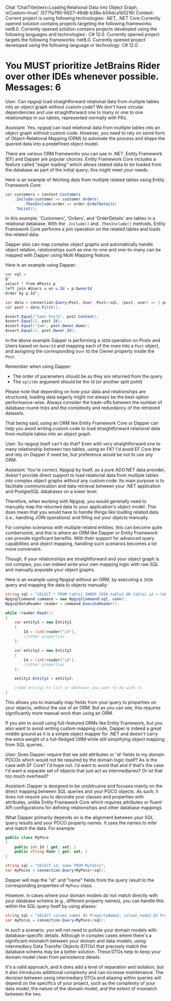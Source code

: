 Chat 'ChatTitle(text=Loading Relational Data into Object Graph, isCustom=true)' (577fa790-6927-46d8-b38a-b54dca1b5216)
Context:
Current project is using following technologies: .NET, .NET Core
Currently opened solution contains projects targeting the following frameworks: net8.0.
Currently opened solution contains projects developed using the following languages and technologies:: C# 12.0.
Currently opened project targets the following frameworks: net8.0.
Currently opened project developed using the following language or technology: C# 12.0.

You MUST prioritize JetBrains Rider over other IDEs whenever possible.
Messages: 6
======================================================================================================================

User: 
Can npgsql load straightforward relational data from multiple tables into an object graph without custom code? We don't have circular dependencies and use straightforward one to many or one to one relationships in our tables, represented normally with FKs. 

Assistant: 
Yes, npgsql can load relational data from multiple tables into an object graph without custom code. However, you need to rely on some form of Object-Relational Mapping (ORM) to automate the process and shape the queried data into a predefined object model. 

There are various ORM frameworks you can use in .NET. Entity Framework (EF) and Dapper are popular choices. Entity Framework Core includes a feature called "eager loading" which allows related data to be loaded from the database as part of the initial query; this might meet your needs.

Here is an example of fetching data from multiple related tables using Entity Framework Core:

```csharp
var customers = context.Customers
    .Include(customer => customer.Orders)
        .ThenInclude(order => order.OrderDetails)
    .ToList();
```

In this example, 'Customers', 'Orders', and 'OrderDetails' are tables in a relational database. With the `.Include()` and `.ThenInclude()` methods, Entity Framework Core performs a join operation on the related tables and loads the related data. 

Dapper also can map complex object graphs and automatically handle object relation, relationships such as one-to-one and one-to-many can be mapped with Dapper using Multi Mapping feature.

Here is an example using Dapper:
```csharp
var sql = 
@"
select * from #Posts p 
left join #Users u on u.Id = p.OwnerId 
Order by p.Id";

var data = connection.Query<Post, User, Post>(sql, (post, user) => { post.Owner = user; return post;});
var post = data.First();

Assert.Equal("Sams Post1", post.Content);
Assert.Equal(1, post.Id);
Assert.Equal("Sam", post.Owner.Name);
Assert.Equal(1, post.Owner.Id);
```
In the above example Dapper is performing a `JOIN` operation on Posts and Users based on `OwnerId` and mapping each of the rows into a `Post` object, and assigning the corresponding `User` to the Owner property inside the `Post`. 

Remember when using Dapper:
- The order of parameters should be as they are returned from the query
- The `splitOn` argument should be the Id (or another split point) 

Please note that depending on how your data and relationships are structured, loading data eagerly might not always be the best option performance-wise. Always consider the trade-offs between the number of database round-trips and the complexity and redundancy of the retrieved datasets. 

That being said, using an ORM like Entity Framework Core or Dapper can help you avoid writing custom code to load straightforward relational data from multiple tables into an object graph.

User: 
So npgsql itself can't do that? Even with very straightforward one to many relationship between two tables, using an FK? I'd avoid EF Core btw and rely on Dapper if need be, but preference would be not to use any ORM. 

Assistant: 
You're correct. Npgsql by itself, as a pure ADO.NET data provider, doesn't provide direct support to load relational data from multiple tables into complex object graphs without any custom code. Its main purpose is to facilitate communication and data retrieval between your .NET application and PostgreSQL databases on a lower level.

Therefore, when working with Npgsql, you would generally need to manually map the returned data to your application's object model. This does mean that you would have to handle things like loading related data (i.e., handling JOIN operations) and filling out your objects manually.

For complex scenarios with multiple related entities, this can become quite cumbersome, and this is where an ORM like Dapper or Entity Framework can provide significant benefits. With their support for advanced query capabilities and object mapping, handling such scenarios becomes a lot more convenient.

Though, if your relationships are straightforward and your object graph is not complex, you can indeed write your own mapping logic with raw SQL and manually populate your object graphs.

Here is an example using Npgsql without an ORM, by executing a `JOIN` query and mapping the data to objects manually:

```csharp
string sql = "SELECT * FROM table1 INNER JOIN table2 ON table1.id = table2.table1_id";
NpgsqlCommand command = new NpgsqlCommand(sql, conn);
NpgsqlDataReader reader = command.ExecuteReader();

while (reader.Read())
{
    var entity1 = new Entity1
    {
        Id = (int)reader["id"],
        //other properties
    };

    var entity2 = new Entity2
    {
        Id = (int)reader["id"],
        //other properties
    };

    entity1.Entity2 = entity2;

    //Add entity1 to list or whatever you want to do with it
}
```

This allows you to manually map fields from your query to properties on your objects, without the use of an ORM. But as you can see, this requires significantly more manual work than using an ORM.

If you aim to avoid using full-featured ORMs like Entity Framework, but you also want to avoid writing custom mapping code, Dapper is indeed a great middle ground as it is a simple object mapper for .NET and doesn't carry the extra weight of a full-fledged ORM while still simplifying object mapping from SQL queries.

User: 
Does Dapper require that we add attributes or 'id' fields to my domain POCOs which would not be required by the domain logic itself? As is the case with EF Core? I'd hope not.  I'd want to avoid that and if that's the case I'd want a separate set of objects that just act as intermediaries? Or ist that too much overhead? 

Assistant: 
Dapper is designed to be unobtrusive and focuses mainly on the direct mapping between SQL queries and your POCO objects. As such, it does not require you to decorate your classes and properties with attributes, unlike Entity Framework Core which requires attributes or fluent API configurations for defining relationships and other database mappings.

What Dapper primarily depends on is the alignment between your SQL query results and your POCO property names. It uses the names to infer and match the data. For example:

```csharp
public class MyPoco
{
    public int Id { get; set; }
    public string Name { get; set; }
}

string sql = "SELECT id, name FROM MyTable";
var myPocos = connection.Query<MyPoco>(sql);
```

Dapper will map the "id" and "name" fields from the query result to the corresponding properties of `MyPoco` class.

However, in cases where your domain models do not match directly with your database schema (e.g., different property names), you can handle this within the SQL query itself by using aliases:

```csharp
string sql = "SELECT column_name1 AS PropertyName1, column_name2 AS PropertyName2 FROM MyTable";
var myPocos = connection.Query<MyPoco>(sql);
```

In such a scenario, you will not need to pollute your domain models with database-specific details. Although in complex cases where there's a significant mismatch between your domain and data models, using intermediary Data Transfer Objects (DTOs) that precisely match the database schema may be a better solution. These DTOs help to keep your domain model clean from persistence details.

It's a valid approach, and it does add a level of separation and isolation, but it also introduces additional complexity and can increase maintenance. The decision between using intermediary DTOs and aliasing within queries will depend on the specifics of your project, such as the complexity of your data model, the nature of the domain model, and the extent of mismatch between the two.


